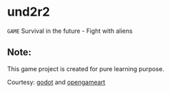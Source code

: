 # und2r2

`GAME` Survival in the future - Fight with aliens

## Note:

This game project is created for pure learning purpose.

Courtesy: [godot](https://godotengine.org/) and [opengameart](https://opengameart.org/)


